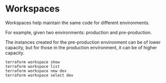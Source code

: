 # Workspaces
Workspaces help maintain the same code for different environments.

For example, given two environments: production and pre-production.

The instances created for the pre-production environment can be of lower capacity, but for those in the production environment, it can be of higher capacity.

```
terraform workspace show
terraform workspace list
terraform workspace new dev
terraform workspace select dev
```